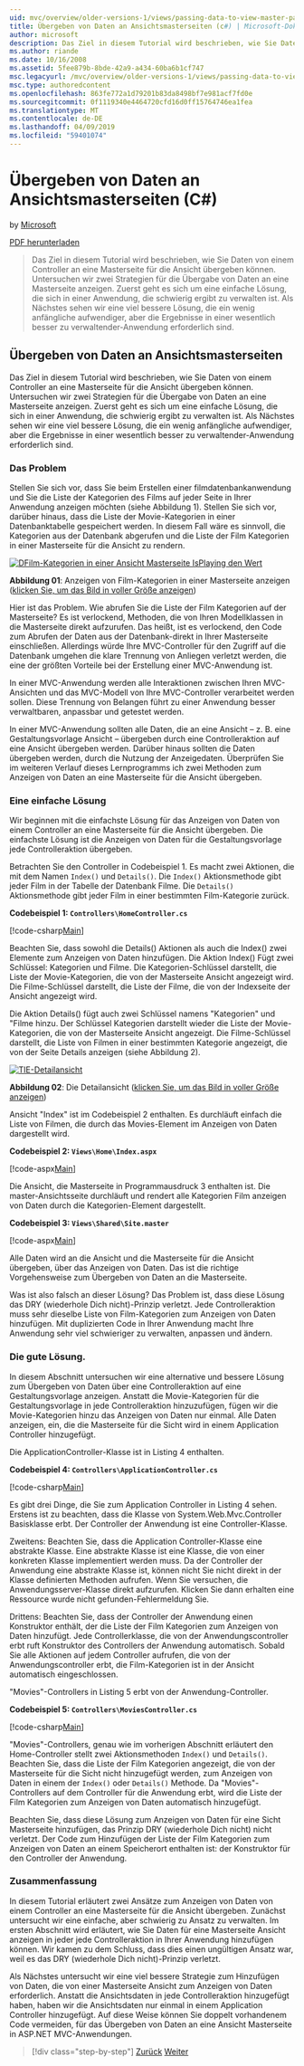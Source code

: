 ```yaml
---
uid: mvc/overview/older-versions-1/views/passing-data-to-view-master-pages-cs
title: Übergeben von Daten an Ansichtsmasterseiten (c#) | Microsoft-Dokumentation
author: microsoft
description: Das Ziel in diesem Tutorial wird beschrieben, wie Sie Daten von einem Controller an eine Masterseite für die Ansicht übergeben können. Betrachten wir zwei Strategien für die Übergabe von Daten an eine Ansicht m...
ms.author: riande
ms.date: 10/16/2008
ms.assetid: 5fee879b-8bde-42a9-a434-60ba6b1cf747
msc.legacyurl: /mvc/overview/older-versions-1/views/passing-data-to-view-master-pages-cs
msc.type: authoredcontent
ms.openlocfilehash: 863fe772a1d79201b83da8498bf7e981acf7fd0e
ms.sourcegitcommit: 0f1119340e4464720cfd16d0ff15764746ea1fea
ms.translationtype: MT
ms.contentlocale: de-DE
ms.lasthandoff: 04/09/2019
ms.locfileid: "59401074"
---
```

# <a name="passing-data-to-view-master-pages-c"></a>Übergeben von Daten an Ansichtsmasterseiten (C#)

by [Microsoft](https://github.com/microsoft)

[PDF herunterladen](http://download.microsoft.com/download/e/f/3/ef3f2ff6-7424-48f7-bdaa-180ef64c3490/ASPNET_MVC_Tutorial_13_CS.pdf)

> Das Ziel in diesem Tutorial wird beschrieben, wie Sie Daten von einem Controller an eine Masterseite für die Ansicht übergeben können. Untersuchen wir zwei Strategien für die Übergabe von Daten an eine Masterseite anzeigen. Zuerst geht es sich um eine einfache Lösung, die sich in einer Anwendung, die schwierig ergibt zu verwalten ist. Als Nächstes sehen wir eine viel bessere Lösung, die ein wenig anfängliche aufwendiger, aber die Ergebnisse in einer wesentlich besser zu verwaltender-Anwendung erforderlich sind.


## <a name="passing-data-to-view-master-pages"></a>Übergeben von Daten an Ansichtsmasterseiten

Das Ziel in diesem Tutorial wird beschrieben, wie Sie Daten von einem Controller an eine Masterseite für die Ansicht übergeben können. Untersuchen wir zwei Strategien für die Übergabe von Daten an eine Masterseite anzeigen. Zuerst geht es sich um eine einfache Lösung, die sich in einer Anwendung, die schwierig ergibt zu verwalten ist. Als Nächstes sehen wir eine viel bessere Lösung, die ein wenig anfängliche aufwendiger, aber die Ergebnisse in einer wesentlich besser zu verwaltender-Anwendung erforderlich sind.

### <a name="the-problem"></a>Das Problem

Stellen Sie sich vor, dass Sie beim Erstellen einer filmdatenbankanwendung und Sie die Liste der Kategorien des Films auf jeder Seite in Ihrer Anwendung anzeigen möchten (siehe Abbildung 1). Stellen Sie sich vor, darüber hinaus, dass die Liste der Movie-Kategorien in einer Datenbanktabelle gespeichert werden. In diesem Fall wäre es sinnvoll, die Kategorien aus der Datenbank abgerufen und die Liste der Film Kategorien in einer Masterseite für die Ansicht zu rendern.


[![DFilm-Kategorien in einer Ansicht Masterseite IsPlaying den Wert](passing-data-to-view-master-pages-cs/_static/image2.png)](passing-data-to-view-master-pages-cs/_static/image1.png)

**Abbildung 01**: Anzeigen von Film-Kategorien in einer Masterseite anzeigen ([klicken Sie, um das Bild in voller Größe anzeigen](passing-data-to-view-master-pages-cs/_static/image3.png))


Hier ist das Problem. Wie abrufen Sie die Liste der Film Kategorien auf der Masterseite? Es ist verlockend, Methoden, die von Ihren Modellklassen in die Masterseite direkt aufzurufen. Das heißt, ist es verlockend, den Code zum Abrufen der Daten aus der Datenbank-direkt in Ihrer Masterseite einschließen. Allerdings würde Ihre MVC-Controller für den Zugriff auf die Datenbank umgehen die klare Trennung von Anliegen verletzt werden, die eine der größten Vorteile bei der Erstellung einer MVC-Anwendung ist.

In einer MVC-Anwendung werden alle Interaktionen zwischen Ihren MVC-Ansichten und das MVC-Modell von Ihre MVC-Controller verarbeitet werden sollen. Diese Trennung von Belangen führt zu einer Anwendung besser verwaltbaren, anpassbar und getestet werden.

In einer MVC-Anwendung sollten alle Daten, die an eine Ansicht – z. B. eine Gestaltungsvorlage Ansicht – übergeben durch eine Controlleraktion auf eine Ansicht übergeben werden. Darüber hinaus sollten die Daten übergeben werden, durch die Nutzung der Anzeigedaten. Überprüfen Sie im weiteren Verlauf dieses Lernprogramms ich zwei Methoden zum Anzeigen von Daten an eine Masterseite für die Ansicht übergeben.

### <a name="the-simple-solution"></a>Eine einfache Lösung

Wir beginnen mit die einfachste Lösung für das Anzeigen von Daten von einem Controller an eine Masterseite für die Ansicht übergeben. Die einfachste Lösung ist die Anzeigen von Daten für die Gestaltungsvorlage jede Controlleraktion übergeben.

Betrachten Sie den Controller in Codebeispiel 1. Es macht zwei Aktionen, die mit dem Namen `Index()` und `Details()`. Die `Index()` Aktionsmethode gibt jeder Film in der Tabelle der Datenbank Filme. Die `Details()` Aktionsmethode gibt jeder Film in einer bestimmten Film-Kategorie zurück.

**Codebeispiel 1: `Controllers\HomeController.cs`**

[!code-csharp[Main](passing-data-to-view-master-pages-cs/samples/sample1.cs)]

Beachten Sie, dass sowohl die Details() Aktionen als auch die Index() zwei Elemente zum Anzeigen von Daten hinzufügen. Die Aktion Index() Fügt zwei Schlüssel: Kategorien und Filme. Die Kategorien-Schlüssel darstellt, die Liste der Movie-Kategorien, die von der Masterseite Ansicht angezeigt wird. Die Filme-Schlüssel darstellt, die Liste der Filme, die von der Indexseite der Ansicht angezeigt wird.

Die Aktion Details() fügt auch zwei Schlüssel namens "Kategorien" und "Filme hinzu. Der Schlüssel Kategorien darstellt wieder die Liste der Movie-Kategorien, die von der Masterseite Ansicht angezeigt. Die Filme-Schlüssel darstellt, die Liste von Filmen in einer bestimmten Kategorie angezeigt, die von der Seite Details anzeigen (siehe Abbildung 2).


[![TIE-Detailansicht](passing-data-to-view-master-pages-cs/_static/image5.png)](passing-data-to-view-master-pages-cs/_static/image4.png)

**Abbildung 02**: Die Detailansicht ([klicken Sie, um das Bild in voller Größe anzeigen](passing-data-to-view-master-pages-cs/_static/image6.png))


Ansicht "Index" ist im Codebeispiel 2 enthalten. Es durchläuft einfach die Liste von Filmen, die durch das Movies-Element im Anzeigen von Daten dargestellt wird.

**Codebeispiel 2: `Views\Home\Index.aspx`**

[!code-aspx[Main](passing-data-to-view-master-pages-cs/samples/sample2.aspx)]

Die Ansicht, die Masterseite in Programmausdruck 3 enthalten ist. Die master-Ansichtsseite durchläuft und rendert alle Kategorien Film anzeigen von Daten durch die Kategorien-Element dargestellt.

**Codebeispiel 3: `Views\Shared\Site.master`**

[!code-aspx[Main](passing-data-to-view-master-pages-cs/samples/sample3.aspx)]

Alle Daten wird an die Ansicht und die Masterseite für die Ansicht übergeben, über das Anzeigen von Daten. Das ist die richtige Vorgehensweise zum Übergeben von Daten an die Masterseite.

Was ist also falsch an dieser Lösung? Das Problem ist, dass diese Lösung das DRY (wiederhole Dich nicht)-Prinzip verletzt. Jede Controlleraktion muss sehr dieselbe Liste von Film-Kategorien zum Anzeigen von Daten hinzufügen. Mit duplizierten Code in Ihrer Anwendung macht Ihre Anwendung sehr viel schwieriger zu verwalten, anpassen und ändern.

### <a name="the-good-solution"></a>Die gute Lösung.

In diesem Abschnitt untersuchen wir eine alternative und bessere Lösung zum Übergeben von Daten über eine Controlleraktion auf eine Gestaltungsvorlage anzeigen. Anstatt die Movie-Kategorien für die Gestaltungsvorlage in jede Controlleraktion hinzuzufügen, fügen wir die Movie-Kategorien hinzu das Anzeigen von Daten nur einmal. Alle Daten anzeigen, ein, die die Masterseite für die Sicht wird in einem Application Controller hinzugefügt.

Die ApplicationController-Klasse ist in Listing 4 enthalten.

**Codebeispiel 4: `Controllers\ApplicationController.cs`**

[!code-csharp[Main](passing-data-to-view-master-pages-cs/samples/sample4.cs)]

Es gibt drei Dinge, die Sie zum Application Controller in Listing 4 sehen. Erstens ist zu beachten, dass die Klasse von System.Web.Mvc.Controller Basisklasse erbt. Der Controller der Anwendung ist eine Controller-Klasse.

Zweitens: Beachten Sie, dass die Application Controller-Klasse eine abstrakte Klasse. Eine abstrakte Klasse ist eine Klasse, die von einer konkreten Klasse implementiert werden muss. Da der Controller der Anwendung eine abstrakte Klasse ist, können nicht Sie nicht direkt in der Klasse definierten Methoden aufrufen. Wenn Sie versuchen, die Anwendungsserver-Klasse direkt aufzurufen. Klicken Sie dann erhalten eine Ressource wurde nicht gefunden-Fehlermeldung Sie.

Drittens: Beachten Sie, dass der Controller der Anwendung einen Konstruktor enthält, der die Liste der Film Kategorien zum Anzeigen von Daten hinzufügt. Jede Controllerklasse, die von der Anwendungscontroller erbt ruft Konstruktor des Controllers der Anwendung automatisch. Sobald Sie alle Aktionen auf jedem Controller aufrufen, die von der Anwendungscontroller erbt, die Film-Kategorien ist in der Ansicht automatisch eingeschlossen.

"Movies"-Controllers in Listing 5 erbt von der Anwendung-Controller.

**Codebeispiel 5: `Controllers\MoviesController.cs`**

[!code-csharp[Main](passing-data-to-view-master-pages-cs/samples/sample5.cs)]

"Movies"-Controllers, genau wie im vorherigen Abschnitt erläutert den Home-Controller stellt zwei Aktionsmethoden `Index()` und `Details()`. Beachten Sie, dass die Liste der Film Kategorien angezeigt, die von der Masterseite für die Sicht nicht hinzugefügt werden, zum Anzeigen von Daten in einem der `Index()` oder `Details()` Methode. Da "Movies"-Controllers auf dem Controller für die Anwendung erbt, wird die Liste der Film Kategorien zum Anzeigen von Daten automatisch hinzugefügt.

Beachten Sie, dass diese Lösung zum Anzeigen von Daten für eine Sicht Masterseite hinzufügen, das Prinzip DRY (wiederhole Dich nicht) nicht verletzt. Der Code zum Hinzufügen der Liste der Film Kategorien zum Anzeigen von Daten an einem Speicherort enthalten ist: der Konstruktor für den Controller der Anwendung.

### <a name="summary"></a>Zusammenfassung

In diesem Tutorial erläutert zwei Ansätze zum Anzeigen von Daten von einem Controller an eine Masterseite für die Ansicht übergeben. Zunächst untersucht wir eine einfache, aber schwierig zu Ansatz zu verwalten. Im ersten Abschnitt wird erläutert, wie Sie Daten für eine Masterseite Ansicht anzeigen in jeder jede Controlleraktion in Ihrer Anwendung hinzufügen können. Wir kamen zu dem Schluss, dass dies einen ungültigen Ansatz war, weil es das DRY (wiederhole Dich nicht)-Prinzip verletzt.

Als Nächstes untersucht wir eine viel bessere Strategie zum Hinzufügen von Daten, die von einer Masterseite Ansicht zum Anzeigen von Daten erforderlich. Anstatt die Ansichtsdaten in jede Controlleraktion hinzugefügt haben, haben wir die Ansichtsdaten nur einmal in einem Application Controller hinzugefügt. Auf diese Weise können Sie doppelt vorhandenem Code vermeiden, für das Übergeben von Daten an eine Ansicht Masterseite in ASP.NET MVC-Anwendungen.

> [!div class="step-by-step"]
> [Zurück](creating-page-layouts-with-view-master-pages-cs.md)
> [Weiter](asp-net-mvc-views-overview-vb.md)
